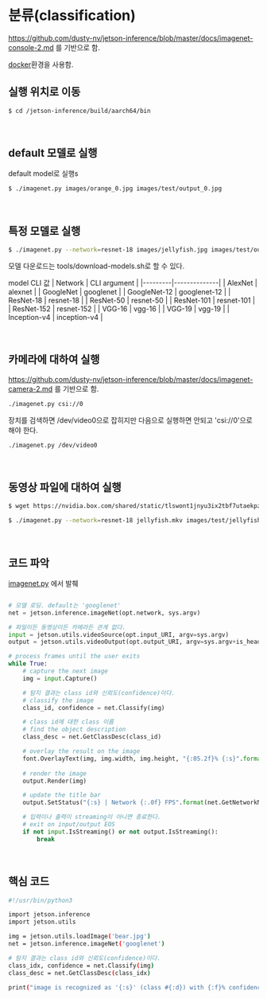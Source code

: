 # 분류(classification)
https://github.com/dusty-nv/jetson-inference/blob/master/docs/imagenet-console-2.md 를 기반으로 함.

[docker](jetson_inference/setup_by_docker.md)환경을 사용함.

## 실행 위치로 이동
```bash
$ cd /jetson-inference/build/aarch64/bin
```

<br>

## default 모델로 실행

default model로 실행s

```bash
$ ./imagenet.py images/orange_0.jpg images/test/output_0.jpg
```

<br>

## 특정 모델로 실행

```bash
$ ./imagenet.py --network=resnet-18 images/jellyfish.jpg images/test/output_jellyfish.jpg
```

모델 다운로드는 tools/download-models.sh로 할 수 있다.

model CLI 값
| Network | CLI argument |
|---------|--------------|
| AlexNet | alexnet |
| GoogleNet | googlenet |
| GoogleNet-12 | googlenet-12 |
| ResNet-18 | resnet-18 |
| ResNet-50 | resnet-50 |
| ResNet-101 | resnet-101 |
| ResNet-152 | resnet-152 |
| VGG-16 | vgg-16 |
| VGG-19 | vgg-19 |
| Inception-v4 | inception-v4 |

<br>

## 카메라에 대하여 실행

https://github.com/dusty-nv/jetson-inference/blob/master/docs/imagenet-camera-2.md 를 기반으로 함.

```bash
./imagenet.py csi://0
```

장치를 검색하면 /dev/video0으로 잡히지만 다음으로 실행하면 안되고 'csi://0'으로 해야 한다.

```bash
./imagenet.py /dev/video0
```

<br>

## 동영상 파일에 대하여 실행

```bash
$ wget https://nvidia.box.com/shared/static/tlswont1jnyu3ix2tbf7utaekpzcx4rc.mkv -O jellyfish.mkv

$ ./imagenet.py --network=resnet-18 jellyfish.mkv images/test/jellyfish_resnet18.mkv
```

<br>

## 코드 파악

[imagenet.py](execute_code/imagenet.py) 에서 발췌

```python

# 모델 로딩. default는 'googlenet'
net = jetson.inference.imageNet(opt.network, sys.argv)

# 파일이든 동영상이든 카메라든 관계 없다.
input = jetson.utils.videoSource(opt.input_URI, argv=sys.argv)
output = jetson.utils.videoOutput(opt.output_URI, argv=sys.argv+is_headless)

# process frames until the user exits
while True:
	# capture the next image
	img = input.Capture()

	# 탐지 결과는 class id와 신뢰도(confidence)이다.
	# classify the image
	class_id, confidence = net.Classify(img)

	# class id에 대한 class 이름
	# find the object description
	class_desc = net.GetClassDesc(class_id)

	# overlay the result on the image	
	font.OverlayText(img, img.width, img.height, "{:05.2f}% {:s}".format(confidence * 100, class_desc), 5, 5, font.White, font.Gray40)
	
	# render the image
	output.Render(img)

	# update the title bar
	output.SetStatus("{:s} | Network {:.0f} FPS".format(net.GetNetworkName(), net.GetNetworkFPS()))

	# 입력이나 출력이 streaming이 아니면 종료한다.
	# exit on input/output EOS
	if not input.IsStreaming() or not output.IsStreaming():
		break
```

<br>

## 핵심 코드

```bash
#!/usr/bin/python3

import jetson.inference
import jetson.utils

img = jetson.utils.loadImage('bear.jpg')
net = jetson.inference.imageNet('googlenet')

# 탐지 결과는 class id와 신뢰도(confidence)이다.
class_idx, confidence = net.Classify(img)
class_desc = net.GetClassDesc(class_idx)

print("image is recognized as '{:s}' (class #{:d}) with {:f}% confidence".format(class_desc, class_idx, confidence * 100))

```

<br>
